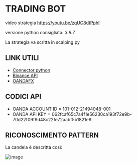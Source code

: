# TRADING BOT

video strategia
https://youtu.be/zqUC8dtPphI

versione python consigliata: *3.9.7*


La strategia va scritta in scalping.py


## LINK UTILI
-  [Connector python](https://github.com/binance/binance-connector-python)
-  [Binance API](https://binance-connector.readthedocs.io)
-  [OANDAFX](https://www.oanda.com/demo-account/tpa/personal_token)


## CODICI API
- OANDA ACCOUNT ID =  101-012-21494048-001
- OANDA API KEY = 062fcaf65c7a4f1e56230ca193f72e9b-70d22f09f9d48c22fe72aabf5b1821e9


## RICONOSCIMENTO PATTERN

La candela è descritta così:

![image](https://user-images.githubusercontent.com/51402874/171029145-110645f4-118f-4e12-ada2-8ce25d05b811.png)


